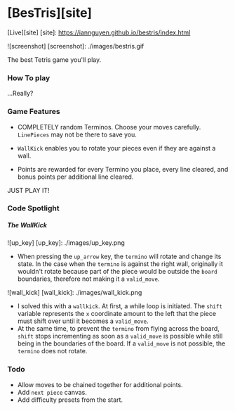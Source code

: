 # [BesTris][site]


[Live][site]
[site]: https://iannguyen.github.io/bestris/index.html


![screenshot]
[screenshot]: ./images/bestris.gif


The best Tetris game you'll play.

### How To play

...Really?

### Game Features

- COMPLETELY random Terminos. Choose your moves carefully. `LinePieces` may not be there to save you.

- `WallKick` enables you to rotate your pieces even if they are against a wall.

- Points are rewarded for every Termino you place, every line cleared, and bonus points per additional line cleared.

JUST PLAY IT!

### Code Spotlight

##### The WallKick

![up_key]
[up_key]: ./images/up_key.png

- When pressing the `up_arrow` key, the `termino` will rotate and change its state. In the case when the `termino` is against the right wall, originally it wouldn't rotate because part of the piece would be outside the `board` boundaries, therefore not making it a `valid_move`.

![wall_kick]
[wall_kick]: ./images/wall_kick.png

- I solved this with a `wallkick`. At first, a while loop is initiated. The `shift` variable represents the `x` coordinate amount to the left that the piece must shift over until it becomes a `valid_move`.
- At the same time, to prevent the `termino` from flying across the board, `shift` stops incrementing as soon as a `valid_move` is possible while still being in the boundaries of the board. If a `valid_move` is not possible, the `termino` does not rotate.

### Todo

- Allow moves to be chained together for additional points.
- Add `next piece` canvas.
- Add difficulty presets from the start.
